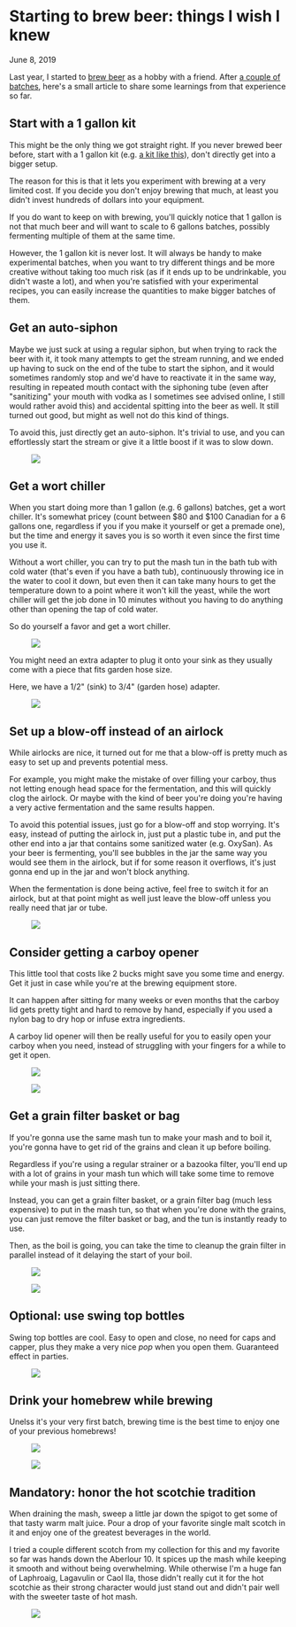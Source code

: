 Starting to brew beer: things I wish I knew
===========================================
June 8, 2019

Last year, I started to [brew beer](https://photography.codejam.info/2018/2018-11-26-brewing.html)
as a hobby with a friend. After [a couple of batches](https://github.com/valeriangalliat/sans-pression),
here's a small article to share some learnings from that experience so far.

Start with a 1 gallon kit
-------------------------

This might be the only thing we got straight right. If you never brewed
beer before, start with a 1 gallon kit (e.g. [a kit like this](https://www.beergrains.com/1-Gallon-Starter-Kit/)),
don't directly get into a bigger setup.

The reason for this is that it lets you experiment with brewing at a
very limited cost. If you decide you don't enjoy brewing that much, at
least you didn't invest hundreds of dollars into your equipment.

If you do want to keep on with brewing, you'll quickly notice that 1
gallon is not that much beer and will want to scale to 6 gallons
batches, possibly fermenting multiple of them at the same time.

However, the 1 gallon kit is never lost. It will always be handy to make
experimental batches, when you want to try different things and be more
creative without taking too much risk (as if it ends up to be
undrinkable, you didn't waste a lot), and when you're satisfied with
your experimental recipes, you can easily increase the quantities to
make bigger batches of them.

Get an auto-siphon
------------------

Maybe we just suck at using a regular siphon, but when trying to rack
the beer with it, it took many attempts to get the stream running, and
we ended up having to suck on the end of the tube to start the siphon,
and it would sometimes randomly stop and we'd have to reactivate it in
the same way, resulting in repeated mouth contact with the siphoning
tube (even after "sanitizing" your mouth with vodka as I sometimes see
advised online, I still would rather avoid this) and accidental spitting
into the beer as well. It still turned out good, but might as well not
do this kind of things.

To avoid this, just directly get an auto-siphon. It's trivial to use,
and you can effortlessly start the stream or give it a little boost if
it was to slow down.

<figure class="center">
  <a href="https://photography.codejam.info/photos/P2640263.html">
    <img src="https://photography.codejam.info/photos/hd/P2640263.jpg">
  </a>
</figure>

Get a wort chiller
------------------

When you start doing more than 1 gallon (e.g. 6 gallons) batches, get a
wort chiller. It's somewhat pricey (count between $80 and $100 Canadian
for a 6 gallons one, regardless if you if you make it yourself or get a
premade one), but the time and energy it saves you is so worth it even
since the first time you use it.

Without a wort chiller, you can try to put the mash tun in the bath tub
with cold water (that's even if you have a bath tub), continuously
throwing ice in the water to cool it down, but even then it can take
many hours to get the temperature down to a point where it won't kill
the yeast, while the wort chiller will get the job done in 10 minutes
without you having to do anything other than opening the tap of cold
water.

So do yourself a favor and get a wort chiller.

<figure class="center">
  <a href="https://photography.codejam.info/photos/P2640253.html">
    <img src="https://photography.codejam.info/photos/hd/P2640253.jpg">
  </a>
</figure>

You might need an extra adapter to plug it onto your sink as they
usually come with a piece that fits garden hose size.

Here, we have a 1/2" (sink) to 3/4" (garden hose) adapter.

<figure class="center">
  <a href="https://photography.codejam.info/photos/P2640255.html">
    <img src="https://photography.codejam.info/photos/hd/P2640255.jpg">
  </a>
</figure>

Set up a blow-off instead of an airlock
---------------------------------------

While airlocks are nice, it turned out for me that a blow-off is pretty
much as easy to set up and prevents potential mess.

For example, you might make the mistake of over filling your carboy,
thus not letting enough head space for the fermentation, and this will
quickly clog the airlock. Or maybe with the kind of beer you're doing
you're having a very active fermentation and the same results happen.

To avoid this potential issues, just go for a blow-off and stop
worrying. It's easy, instead of putting the airlock in, just put a
plastic tube in, and put the other end into a jar that contains some
sanitized water (e.g. OxySan). As your beer is fermenting, you'll see
bubbles in the jar the same way you would see them in the airlock, but
if for some reason it overflows, it's just gonna end up in the jar and
won't block anything.

When the fermentation is done being active, feel free to switch it for
an airlock, but at that point might as well just leave the blow-off
unless you really need that jar or tube.

<figure class="center">
  <a href="https://photography.codejam.info/photos/P2640264.html">
    <img src="https://photography.codejam.info/photos/hd/P2640264.jpg">
  </a>
</figure>

Consider getting a carboy opener
--------------------------------

This little tool that costs like 2 bucks might save you some time and
energy. Get it just in case while you're at the brewing equipment store.

It can happen after sitting for many weeks or even months that the
carboy lid gets pretty tight and hard to remove by hand, especially
if you used a nylon bag to dry hop or infuse extra ingredients.

A carboy lid opener will then be really useful for you to easily open
your carboy when you need, instead of struggling with your fingers for
a while to get it open.

<figure class="center">
  <a href="https://photography.codejam.info/photos/P2640257.html">
    <img src="https://photography.codejam.info/photos/hd/P2640257.jpg">
  </a>
</figure>

<figure class="center">
  <a href="https://photography.codejam.info/photos/P2640259.html">
    <img src="https://photography.codejam.info/photos/hd/P2640259.jpg">
  </a>
</figure>

Get a grain filter basket or bag
--------------------------------

If you're gonna use the same mash tun to make your mash and to boil it,
you're gonna have to get rid of the grains and clean it up before
boiling.

Regardless if you're using a regular strainer or a bazooka filter,
you'll end up with a lot of grains in your mash tun which will take some
time to remove while your mash is just sitting there.

Instead, you can get a grain filter basket, or a grain filter bag (much
less expensive) to put in the mash tun, so that when you're done with
the grains, you can just remove the filter basket or bag, and the tun is
instantly ready to use.

Then, as the boil is going, you can take the time to cleanup the grain
filter in parallel instead of it delaying the start of your boil.

<figure class="center">
  <a href="https://photography.codejam.info/photos/P2640248.html">
    <img src="https://photography.codejam.info/photos/hd/P2640248.jpg">
  </a>
</figure>

<figure class="center">
  <a href="https://photography.codejam.info/photos/P2640251.html">
    <img src="https://photography.codejam.info/photos/hd/P2640251.jpg">
  </a>
</figure>

Optional: use swing top bottles
-------------------------------

Swing top bottles are cool. Easy to open and close, no need for caps and
capper, plus they make a very nice *pop* when you open them. Guaranteed
effect in parties.

<figure class="center">
  <a href="https://photography.codejam.info/photos/P2600461.html">
    <img src="https://photography.codejam.info/photos/hd/P2600461.jpg">
  </a>
</figure>

Drink your homebrew while brewing
---------------------------------

Unelss it's your very first batch, brewing time is the best time to
enjoy one of your previous homebrews!

<figure class="center">
  <a href="https://photography.codejam.info/photos/P2580621.html">
    <img src="https://photography.codejam.info/photos/hd/P2580621.jpg">
  </a>
</figure>

<figure class="center">
  <a href="https://photography.codejam.info/photos/P2580635.html">
    <img src="https://photography.codejam.info/photos/hd/P2580635.jpg">
  </a>
</figure>

Mandatory: honor the hot scotchie tradition
-------------------------------------------

When draining the mash, sweep a little jar down the spigot to get some
of that tasty warm malt juice. Pour a drop of your favorite single malt
scotch in it and enjoy one of the greatest beverages in the world.

I tried a couple different scotch from my collection for this and my
favorite so far was hands down the Aberlour 10. It spices up the mash
while keeping it smooth and without being overwhelming. While otherwise
I'm a huge fan of Laphroaig, Lagavulin or Caol Ila, those didn't really
cut it for the hot scotchie as their strong character would just stand
out and didn't pair well with the sweeter taste of hot mash.

<figure class="center">
  <a href="https://photography.codejam.info/photos/P2640272.html">
    <img src="https://photography.codejam.info/photos/hd/P2640272.jpg">
  </a>
</figure>
